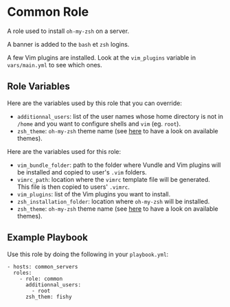 # Common Role

A role used to install `oh-my-zsh` on a server.

A banner is added to the `bash` et `zsh` logins.

A few Vim plugins are installed. Look at the `vim_plugins` variable in
`vars/main.yml` to see which ones.

## Role Variables

Here are the variables used by this role that you can override:

- `additionnal_users`: list of the user names whose home directory is not in
  `/home` and you want to configure shells and `vim` (eg. `root`).
- `zsh_theme`: `oh-my-zsh` theme name (see [here](https://github.com/robbyrussell/oh-my-zsh/wiki/Themes)
  to have a look on available themes).

Here are the variables used for this role:

- `vim_bundle_folder`: path to the folder where Vundle and Vim plugins will be
  installed and copied to user's `.vim` folders.
- `vimrc_path`: location where the `vimrc` template file will be generated.
  This file is then copied to users' `.vimrc`.
- `vim_plugins`: list of the Vim plugins you want to install.
- `zsh_installation_folder`: location where `oh-my-zsh` will be installed.
- `zsh_theme`: `oh-my-zsh` theme name (see [here](https://github.com/robbyrussell/oh-my-zsh/wiki/Themes)
  to have a look on available themes).

## Example Playbook

Use this role by doing the following in your `playbook.yml`:

```
- hosts: common_servers
  roles:
    - role: common
      additionnal_users:
        - root
      zsh_them: fishy
```
